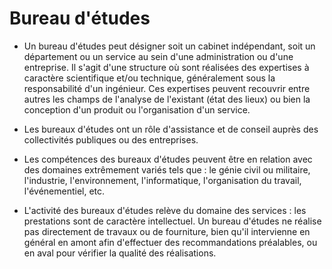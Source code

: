 # Bureau d'études

- Un bureau d'études peut désigner soit un cabinet indépendant, soit un département ou un service au sein d'une administration ou d'une entreprise. Il s'agit d'une structure où sont réalisées des expertises à caractère scientifique et/ou technique, généralement sous la responsabilité d'un ingénieur. Ces expertises peuvent recouvrir entre autres les champs de l'analyse de l'existant (état des lieux) ou bien la conception d'un produit ou l'organisation d'un service.

- Les bureaux d'études ont un rôle d'assistance et de conseil auprès des collectivités publiques ou des entreprises.

- Les compétences des bureaux d'études peuvent être en relation avec des domaines extrêmement variés tels que : le génie civil ou militaire, l'industrie, l'environnement, l'informatique, l'organisation du travail, l'événementiel, etc.

- L'activité des bureaux d'études relève du domaine des services : les prestations sont de caractère intellectuel. Un bureau d'études ne réalise pas directement de travaux ou de fourniture, bien qu'il intervienne en général en amont afin d'effectuer des recommandations préalables, ou en aval pour vérifier la qualité des réalisations.
